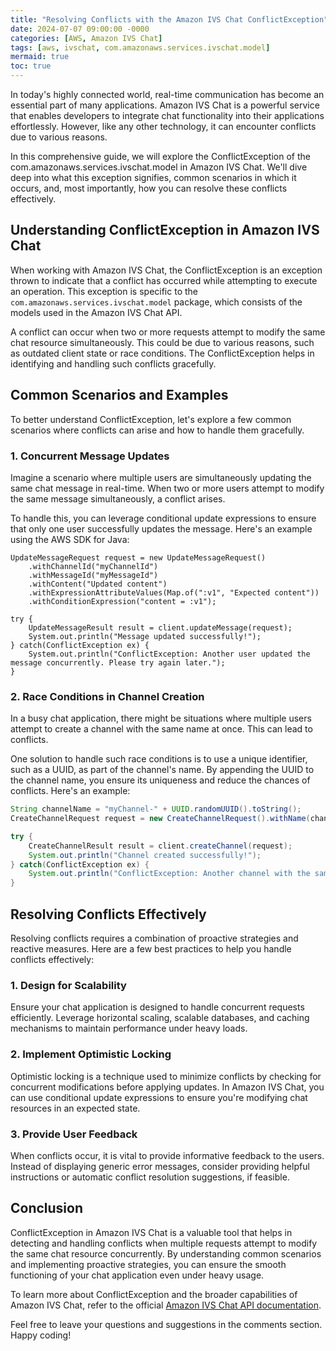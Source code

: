 ```yaml
---
title: "Resolving Conflicts with the Amazon IVS Chat ConflictException"
date: 2024-07-07 09:00:00 -0000
categories: [AWS, Amazon IVS Chat]
tags: [aws, ivschat, com.amazonaws.services.ivschat.model]
mermaid: true
toc: true
---
```


In today's highly connected world, real-time communication has become an essential part of many applications. Amazon IVS Chat is a powerful service that enables developers to integrate chat functionality into their applications effortlessly. However, like any other technology, it can encounter conflicts due to various reasons.

In this comprehensive guide, we will explore the ConflictException of the com.amazonaws.services.ivschat.model in Amazon IVS Chat. We'll dive deep into what this exception signifies, common scenarios in which it occurs, and, most importantly, how you can resolve these conflicts effectively.

## Understanding ConflictException in Amazon IVS Chat

When working with Amazon IVS Chat, the ConflictException is an exception thrown to indicate that a conflict has occurred while attempting to execute an operation. This exception is specific to the `com.amazonaws.services.ivschat.model` package, which consists of the models used in the Amazon IVS Chat API.

A conflict can occur when two or more requests attempt to modify the same chat resource simultaneously. This could be due to various reasons, such as outdated client state or race conditions. The ConflictException helps in identifying and handling such conflicts gracefully.

## Common Scenarios and Examples

To better understand ConflictException, let's explore a few common scenarios where conflicts can arise and how to handle them gracefully.

### 1. Concurrent Message Updates

Imagine a scenario where multiple users are simultaneously updating the same chat message in real-time. When two or more users attempt to modify the same message simultaneously, a conflict arises.

To handle this, you can leverage conditional update expressions to ensure that only one user successfully updates the message. Here's an example using the AWS SDK for Java:

```
UpdateMessageRequest request = new UpdateMessageRequest()
    .withChannelId("myChannelId")
    .withMessageId("myMessageId")
    .withContent("Updated content")
    .withExpressionAttributeValues(Map.of(":v1", "Expected content"))
    .withConditionExpression("content = :v1");

try {
    UpdateMessageResult result = client.updateMessage(request);
    System.out.println("Message updated successfully!");
} catch(ConflictException ex) {
    System.out.println("ConflictException: Another user updated the message concurrently. Please try again later.");
}
```

### 2. Race Conditions in Channel Creation

In a busy chat application, there might be situations where multiple users attempt to create a channel with the same name at once. This can lead to conflicts.

One solution to handle such race conditions is to use a unique identifier, such as a UUID, as part of the channel's name. By appending the UUID to the channel name, you ensure its uniqueness and reduce the chances of conflicts. Here's an example:

```java
String channelName = "myChannel-" + UUID.randomUUID().toString();
CreateChannelRequest request = new CreateChannelRequest().withName(channelName);

try {
    CreateChannelResult result = client.createChannel(request);
    System.out.println("Channel created successfully!");
} catch(ConflictException ex) {
    System.out.println("ConflictException: Another channel with the same name was created concurrently. Please try again with a different name.");
}
```

## Resolving Conflicts Effectively

Resolving conflicts requires a combination of proactive strategies and reactive measures. Here are a few best practices to help you handle conflicts effectively:

### 1. Design for Scalability

Ensure your chat application is designed to handle concurrent requests efficiently. Leverage horizontal scaling, scalable databases, and caching mechanisms to maintain performance under heavy loads.

### 2. Implement Optimistic Locking

Optimistic locking is a technique used to minimize conflicts by checking for concurrent modifications before applying updates. In Amazon IVS Chat, you can use conditional update expressions to ensure you're modifying chat resources in an expected state.

### 3. Provide User Feedback

When conflicts occur, it is vital to provide informative feedback to the users. Instead of displaying generic error messages, consider providing helpful instructions or automatic conflict resolution suggestions, if feasible.

## Conclusion

ConflictException in Amazon IVS Chat is a valuable tool that helps in detecting and handling conflicts when multiple requests attempt to modify the same chat resource concurrently. By understanding common scenarios and implementing proactive strategies, you can ensure the smooth functioning of your chat application even under heavy usage.

To learn more about ConflictException and the broader capabilities of Amazon IVS Chat, refer to the official [Amazon IVS Chat API documentation](https://docs.aws.amazon.com/ivs/chat/).

Feel free to leave your questions and suggestions in the comments section. Happy coding!

